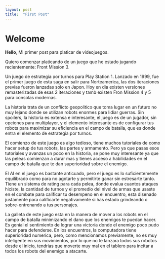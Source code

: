 ```yaml
---
layout: post
title:  "First Post"
---
```


# Welcome

**Hello**, Mi primer post para platicar de videojuegos.

Quiero comenzar platicando de un juego que he estado jugando recientemente: Front Mission 3.

Un juego de estrategia por turnos para Play Station 1. Lanzado en 1999, fue el primer juego de esta saga en salir para Norteamerica, las dos iteraciones previas fueron lanzadas solo en Japon. Hoy en dia existen versiones remasterizadas de esas 2 iteraciones y tamb existen Fron Mission 4 y 5 para consolas modernas.

La historia trata de un conflicto geopolitico que toma lugar en un futuro no muy lejano donde se utilizan robots enormes para lidiar guerras. Sin spoilers, la historia es extensa e interesante, el juego es de un jugador, sin opciones para multiplayer, y el elemento interesante es de configurar tus robots para maximizar su eficiencia en el campo de batalla, que es donde entra el elemento de estrategia por turnos.

El comienzo de este juego es algo tedioso, tiene muchos tutoriales de como hacer setup de tus robots, las partes y armamento. Pero ya que pasas esos tutoriales y avanzas un poco en la historia, se pone muy interesante ya que las peleas comienzan a durar mas y tienes acceso a habilidades en el campo de batalla que te dan superioridad sobre el enemigo.

El AI en el juego es bastante anticuado, pero el juego es lo suficientemente equilibrado como para no agotarte y permitirte ganar sin estresarte tanto. Tiene un sistema de rating para cada pelea, donde evalua cuantos ataques hiciste, la cantidad de turnos y el promedio del nivel de armas que usaste en el combate para calificar tu desempeno en el encuentro, esta disenado justamente para calificarte negativamente si has estado grindeando o sobre-entrenando a tus personajes.

La galleta de este juego esta en la manera de mover a los robots en el campo de batalla minimizando el dano que los enemigos te puedan hacer. Es genial el sentimiento de lograr una victoria donde el enemigo poco pudo hacer para defenderse. En los encuentros, la computadora tiene superioridad numerica, pero, como mencionamos previamente, no es muy inteligente en sus movimientos, por lo que no te lanzara todos sus robotos desde el inicio, tendrias que moverte muy mal en el tablero para incitar a todos los robots del enemigo a atacarte.


